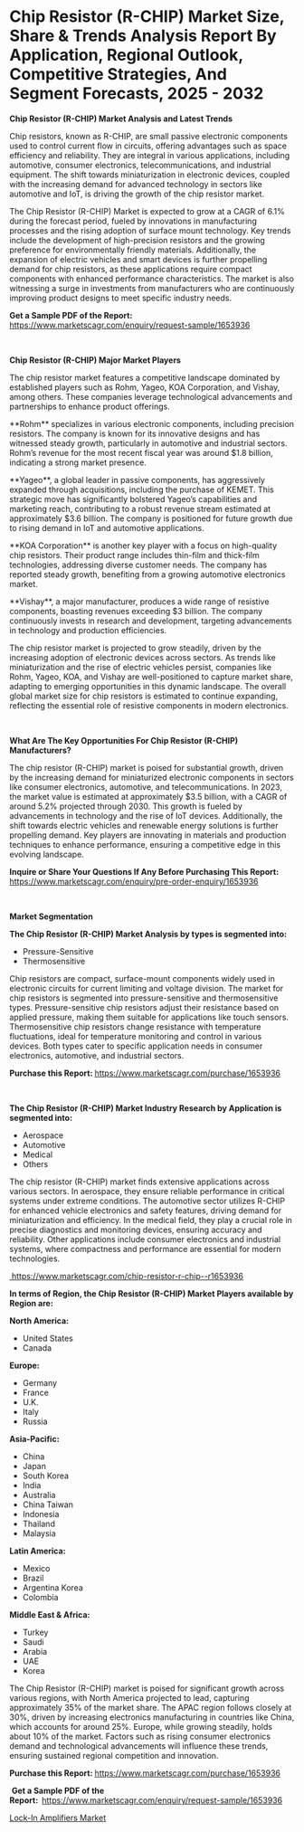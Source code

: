 <p><h1>Chip Resistor (R-CHIP) Market Size, Share & Trends Analysis Report By Application, Regional Outlook, Competitive Strategies, And Segment Forecasts, 2025 - 2032</h1></p><p><strong>Chip Resistor (R-CHIP) Market Analysis and Latest Trends</strong></p>
<p><p>Chip resistors, known as R-CHIP, are small passive electronic components used to control current flow in circuits, offering advantages such as space efficiency and reliability. They are integral in various applications, including automotive, consumer electronics, telecommunications, and industrial equipment. The shift towards miniaturization in electronic devices, coupled with the increasing demand for advanced technology in sectors like automotive and IoT, is driving the growth of the chip resistor market.</p><p>The Chip Resistor (R-CHIP) Market is expected to grow at a CAGR of 6.1% during the forecast period, fueled by innovations in manufacturing processes and the rising adoption of surface mount technology. Key trends include the development of high-precision resistors and the growing preference for environmentally friendly materials. Additionally, the expansion of electric vehicles and smart devices is further propelling demand for chip resistors, as these applications require compact components with enhanced performance characteristics. The market is also witnessing a surge in investments from manufacturers who are continuously improving product designs to meet specific industry needs.</p></p>
<p><strong>Get a Sample PDF of the Report:&nbsp;</strong> <a href="https://www.marketscagr.com/enquiry/request-sample/1653936?utm_campaign=1905&utm_medium=2&utm_source=Github&utm_content=ia&utm_term=12022025&utm_id=chip-resistor-r-chip">https://www.marketscagr.com/enquiry/request-sample/1653936</a></p>
<p>&nbsp;</p>
<p><strong>Chip Resistor (R-CHIP) Major Market Players</strong></p>
<p><p>The chip resistor market features a competitive landscape dominated by established players such as Rohm, Yageo, KOA Corporation, and Vishay, among others. These companies leverage technological advancements and partnerships to enhance product offerings. </p><p>**Rohm** specializes in various electronic components, including precision resistors. The company is known for its innovative designs and has witnessed steady growth, particularly in automotive and industrial sectors. Rohm’s revenue for the most recent fiscal year was around $1.8 billion, indicating a strong market presence.</p><p>**Yageo**, a global leader in passive components, has aggressively expanded through acquisitions, including the purchase of KEMET. This strategic move has significantly bolstered Yageo’s capabilities and marketing reach, contributing to a robust revenue stream estimated at approximately $3.6 billion. The company is positioned for future growth due to rising demand in IoT and automotive applications.</p><p>**KOA Corporation** is another key player with a focus on high-quality chip resistors. Their product range includes thin-film and thick-film technologies, addressing diverse customer needs. The company has reported steady growth, benefiting from a growing automotive electronics market.</p><p>**Vishay**, a major manufacturer, produces a wide range of resistive components, boasting revenues exceeding $3 billion. The company continuously invests in research and development, targeting advancements in technology and production efficiencies.</p><p>The chip resistor market is projected to grow steadily, driven by the increasing adoption of electronic devices across sectors. As trends like miniaturization and the rise of electric vehicles persist, companies like Rohm, Yageo, KOA, and Vishay are well-positioned to capture market share, adapting to emerging opportunities in this dynamic landscape. The overall global market size for chip resistors is estimated to continue expanding, reflecting the essential role of resistive components in modern electronics.</p></p>
<p>&nbsp;</p>
<p><strong>What Are The Key Opportunities For Chip Resistor (R-CHIP) Manufacturers?</strong></p>
<p><p>The chip resistor (R-CHIP) market is poised for substantial growth, driven by the increasing demand for miniaturized electronic components in sectors like consumer electronics, automotive, and telecommunications. In 2023, the market value is estimated at approximately $3.5 billion, with a CAGR of around 5.2% projected through 2030. This growth is fueled by advancements in technology and the rise of IoT devices. Additionally, the shift towards electric vehicles and renewable energy solutions is further propelling demand. Key players are innovating in materials and production techniques to enhance performance, ensuring a competitive edge in this evolving landscape.</p></p>
<p><strong>Inquire or Share Your Questions If Any Before Purchasing This Report:</strong> <a href="https://www.marketscagr.com/enquiry/pre-order-enquiry/1653936?utm_campaign=1905&utm_medium=2&utm_source=Github&utm_content=ia&utm_term=12022025&utm_id=chip-resistor-r-chip">https://www.marketscagr.com/enquiry/pre-order-enquiry/1653936</a></p>
<p>&nbsp;</p>
<p><strong>Market Segmentation</strong></p>
<p><strong>The Chip Resistor (R-CHIP) Market Analysis by types is segmented into:</strong></p>
<p><ul><li>Pressure-Sensitive</li><li>Thermosensitive</li></ul></p>
<p><p>Chip resistors are compact, surface-mount components widely used in electronic circuits for current limiting and voltage division. The market for chip resistors is segmented into pressure-sensitive and thermosensitive types. Pressure-sensitive chip resistors adjust their resistance based on applied pressure, making them suitable for applications like touch sensors. Thermosensitive chip resistors change resistance with temperature fluctuations, ideal for temperature monitoring and control in various devices. Both types cater to specific application needs in consumer electronics, automotive, and industrial sectors.</p></p>
<p><strong>Purchase this Report:&nbsp;</strong><a href="https://www.marketscagr.com/purchase/1653936?utm_campaign=1905&utm_medium=2&utm_source=Github&utm_content=ia&utm_term=12022025&utm_id=chip-resistor-r-chip">https://www.marketscagr.com/purchase/1653936</a></p>
<p>&nbsp;</p>
<p><strong>The Chip Resistor (R-CHIP) Market Industry Research by Application is segmented into:</strong></p>
<p><ul><li>Aerospace</li><li>Automotive</li><li>Medical</li><li>Others</li></ul></p>
<p><p>The chip resistor (R-CHIP) market finds extensive applications across various sectors. In aerospace, they ensure reliable performance in critical systems under extreme conditions. The automotive sector utilizes R-CHIP for enhanced vehicle electronics and safety features, driving demand for miniaturization and efficiency. In the medical field, they play a crucial role in precise diagnostics and monitoring devices, ensuring accuracy and reliability. Other applications include consumer electronics and industrial systems, where compactness and performance are essential for modern technologies.</p></p>
<p><a href="https://www.marketscagr.com/chip-resistor-r-chip--r1653936?utm_campaign=1905&utm_medium=2&utm_source=Github&utm_content=ia&utm_term=12022025&utm_id=chip-resistor-r-chip">&nbsp;https://www.marketscagr.com/chip-resistor-r-chip--r1653936</a></p>
<p><strong>In terms of Region, the Chip Resistor (R-CHIP) Market Players available by Region are:</strong></p>
<p>
    <p> <strong> North America: </strong>
        <ul>
            <li>United States</li>
            <li>Canada</li>
        </ul>
        </p> 
    <p> <strong> Europe: </strong>
        <ul>
            <li>Germany</li>
            <li>France</li>
            <li>U.K.</li>
            <li>Italy</li>
            <li>Russia</li>
        </ul>
        </p> 
    <p> <strong> Asia-Pacific: </strong>
        <ul>
            <li>China</li>
            <li>Japan</li>
            <li>South Korea</li>
            <li>India</li>
            <li>Australia</li>
            <li>China Taiwan</li>
            <li>Indonesia</li>
            <li>Thailand</li>
            <li>Malaysia</li>
        </ul>
        </p> 
    <p> <strong> Latin America: </strong>
        <ul>
            <li>Mexico</li>
            <li>Brazil</li>
            <li>Argentina Korea</li>
            <li>Colombia</li>
        </ul>
        </p> 
    <p> <strong> Middle East & Africa: </strong>
        <ul>
            <li>Turkey</li>
            <li>Saudi</li>
            <li>Arabia</li>
            <li>UAE</li>
            <li>Korea</li>
        </ul>
    </p>
    </p>
<p><p>The Chip Resistor (R-CHIP) market is poised for significant growth across various regions, with North America projected to lead, capturing approximately 35% of the market share. The APAC region follows closely at 30%, driven by increasing electronics manufacturing in countries like China, which accounts for around 25%. Europe, while growing steadily, holds about 10% of the market. Factors such as rising consumer electronics demand and technological advancements will influence these trends, ensuring sustained regional competition and innovation.</p></p>
<p><strong>Purchase this Report: </strong><a href="https://www.marketscagr.com/purchase/1653936?utm_campaign=1905&utm_medium=2&utm_source=Github&utm_content=ia&utm_term=12022025&utm_id=chip-resistor-r-chip">https://www.marketscagr.com/purchase/1653936</a></p>
<p>&nbsp;<strong>Get a Sample PDF of the Report:&nbsp;&nbsp;</strong><a href="https://www.marketscagr.com/enquiry/request-sample/1653936?utm_campaign=1905&utm_medium=2&utm_source=Github&utm_content=ia&utm_term=12022025&utm_id=chip-resistor-r-chip">https://www.marketscagr.com/enquiry/request-sample/1653936</a></p>
<p><strong></strong></p>
<p><p><a href="https://github.com/AshikRahman991/Market-Research-Report-List-1/blob/main/lock-in-amplifiers-market.md?utm_campaign=1905&utm_medium=2&utm_source=Github&utm_content=ia&utm_term=12022025&utm_id=chip-resistor-r-chip">Lock-In Amplifiers Market</a></p></p>